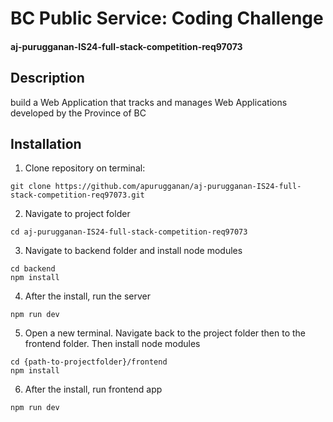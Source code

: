 
# BC Public Service: Coding Challenge
#### aj-purugganan-IS24-full-stack-competition-req97073

## Description
build a Web Application that tracks and manages Web Applications developed by the Province of BC


## Installation
1. Clone repository on terminal:
```
git clone https://github.com/apurugganan/aj-purugganan-IS24-full-stack-competition-req97073.git
```

2. Navigate to project folder
```
cd aj-purugganan-IS24-full-stack-competition-req97073
```

3. Navigate to backend folder and install node modules
```
cd backend
npm install
```

4. After the install, run the server
```
npm run dev
```

5. Open a new terminal. Navigate back to the project folder then to the frontend folder. Then install node modules
```
cd {path-to-projectfolder}/frontend
npm install
```

6. After the install, run frontend app
```
npm run dev
```
